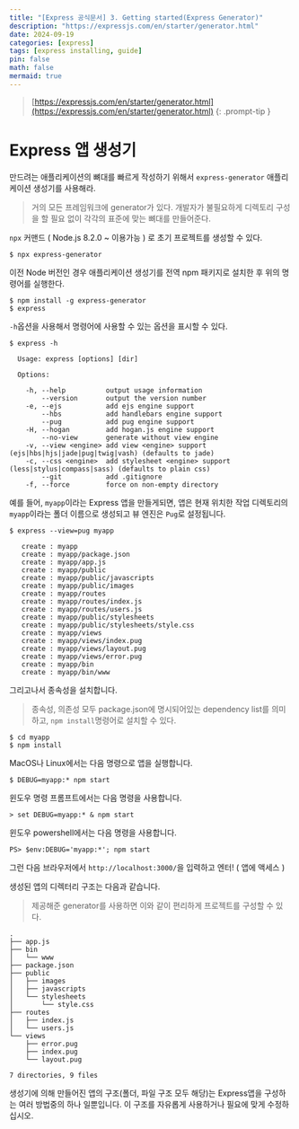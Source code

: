 ```yaml
---
title: "[Express 공식문서] 3. Getting started(Express Generator)"
description: "https://expressjs.com/en/starter/generator.html"
date: 2024-09-19
categories: [express]
tags: [express installing, guide]
pin: false
math: false
mermaid: true
---
```




> [https://expressjs.com/en/starter/generator.html](https://expressjs.com/en/starter/generator.html)
{: .prompt-tip }



# Express 앱 생성기

만드려는 애플리케이션의 뼈대를 빠르게 작성하기 위해서 `express-generator` 애플리케이션 생성기를 사용해라.

> 거의 모든 프레임워크에 generator가 있다. 개발자가 불필요하게 디렉토리 구성을 할 필요 없이 각각의 표준에 맞는 뼈대를 만들어준다. 



`npx` 커맨드 ( Node.js 8.2.0 ~ 이용가능 ) 로 초기 프로젝트를 생성할 수 있다. 

```shell			
$ npx express-generator
```



이전 Node 버전인 경우 애플리케이션 생성기를 전역 npm 패키지로 설치한 후 위의 명령어를 실행한다. 

```shell
$ npm install -g express-generator
$ express
```



`-h`옵션을 사용해서 명령어에 사용할 수 있는 옵션을 표시할 수 있다. 

```shell
$ express -h

  Usage: express [options] [dir]

  Options:

    -h, --help          output usage information
        --version       output the version number
    -e, --ejs           add ejs engine support
        --hbs           add handlebars engine support
        --pug           add pug engine support
    -H, --hogan         add hogan.js engine support
        --no-view       generate without view engine
    -v, --view <engine> add view <engine> support (ejs|hbs|hjs|jade|pug|twig|vash) (defaults to jade)
    -c, --css <engine>  add stylesheet <engine> support (less|stylus|compass|sass) (defaults to plain css)
        --git           add .gitignore
    -f, --force         force on non-empty directory
```



예를 들어, `myapp`이라는 Express 앱을 만들게되면, 앱은 현재 위치한 작업 디렉토리의 `myapp`이라는 폴더 이름으로 생성되고 뷰 엔진은 `Pug`로 설정됩니다. 

```shell
$ express --view=pug myapp

   create : myapp
   create : myapp/package.json
   create : myapp/app.js
   create : myapp/public
   create : myapp/public/javascripts
   create : myapp/public/images
   create : myapp/routes
   create : myapp/routes/index.js
   create : myapp/routes/users.js
   create : myapp/public/stylesheets
   create : myapp/public/stylesheets/style.css
   create : myapp/views
   create : myapp/views/index.pug
   create : myapp/views/layout.pug
   create : myapp/views/error.pug
   create : myapp/bin
   create : myapp/bin/www
```



그리고나서 종속성을 설치합니다. 

> 종속성, 의존성 모두 package.json에 명시되어있는 dependency list를 의미하고, `npm install`명령어로 설치할 수 있다. 

```shell
$ cd myapp
$ npm install
```



MacOS나 Linux에서는 다음 명령으로 앱을 실행합니다.

```shell
$ DEBUG=myapp:* npm start
```



윈도우 명령 프롬프트에서는 다음 명령을 사용합니다.

```shell
> set DEBUG=myapp:* & npm start
```



윈도우 powershell에서는 다음 명령을 사용합니다.

```shell
PS> $env:DEBUG='myapp:*'; npm start
```



그런 다음 브라우저에서 `http://localhost:3000/`을 입력하고 엔터! ( 앱에 액세스 )



생성된 앱의 디렉터리 구조는 다음과 같습니다. 

> 제공해준 generator를 사용하면 이와 같이 편리하게 프로젝트를 구성할 수 있다.

```shell
.
├── app.js
├── bin
│   └── www
├── package.json
├── public
│   ├── images
│   ├── javascripts
│   └── stylesheets
│       └── style.css
├── routes
│   ├── index.js
│   └── users.js
└── views
    ├── error.pug
    ├── index.pug
    └── layout.pug

7 directories, 9 files
```



생성기에 의해 만들어진 앱의 구조(폴더, 파일 구조 모두 해당)는 Express앱을 구성하는 여러 방법중의 하나 일뿐입니다. 이 구조를 자유롭게 사용하거나 필요에 맞게 수정하십시오.
